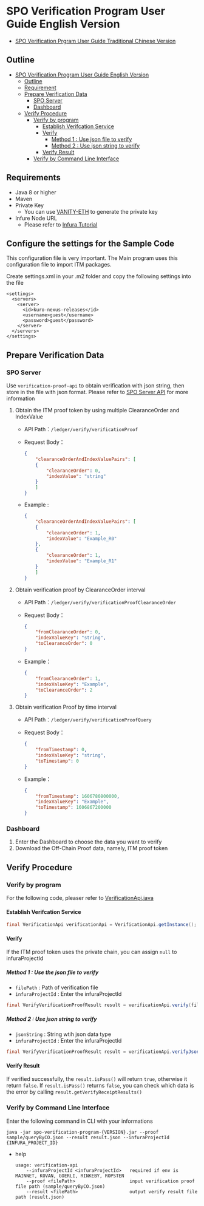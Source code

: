 # SPO Verification Program User Guide English Version

- [SPO Verification Prgram User Guide Traditional Chinese Version](./README_zh.md)

## Outline

- [SPO Verification Program User Guide English Version](#spo-verification-program-user-guide-english-version)
  - [Outline](#outline)
  - [Requirement](#requirement)
  - [Prepare Verification Data](#prepare-verification-data)
    - [SPO Server](#spo-server)
    - [Dashboard](#dashboard)
  - [Verify Procedure](#verify-procedure)
    - [Verify by program](#verify-by-program)
      - [Establish Verifcation Service](#establish-verifcation-service)
      - [Verify](#verify)
        - [Method 1 : Use json file to verify](#method-1--use-json-file-to-verify)
        - [Method 2 : Use json string to verify](#method-2--use-json-string-to-verify)
      - [Verify Result](#verify-result)
    - [Verify by Command Line Interface](#verify-by-command-line-interface)

## Requirements

- Java 8 or higher
- Maven
- Private Key
  - You can use [VANITY-ETH](https://vanity-eth.tk/) to generate the private key
- Infure Node URL
  - Please refer to [Infura Tutorial](./doc/infura_en.md)

## Configure the settings for the Sample Code
This configuration file is very important. The Main program uses this configuration file to import ITM packages.

Create settings.xml in your .m2 folder and copy the following settings into the file
```
<settings>
  <servers>
    <server>
      <id>kuro-nexus-releases</id>
      <username>guest</username>
      <password>guest</password>
    </server>
  </servers>
</settings>
```

## Prepare Verification Data

### SPO Server

Use `verification-proof-api` to obtain verification with json string, then store in the file with json format. Please refer to [SPO Server API](https://azure-prod-rinkeby.itm.monster:4430/swagger-ui/) for more information

1. Obtain the ITM proof token by using multiple ClearanceOrder and IndexValue

   - API Path：`/ledger/verify/verificationProof`
   - Request Body：

        ```json
        {
            "clearanceOrderAndIndexValuePairs": [
            {
                "clearanceOrder": 0,
                "indexValue": "string"
            }
            ]
        }
        ```

   - Example :

        ``` json
        {
            "clearanceOrderAndIndexValuePairs": [
            {
                "clearanceOrder": 1,
                "indexValue": "Example_R0"
            },
            {
                "clearanceOrder": 1,
                "indexValue": "Example_R1"
            }
            ]
        }
        ```

2. Obtain verification proof by ClearanceOrder interval

   - API Path：`/ledger/verify/verificationProofClearanceOrder`

   - Request Body：

        ```json
        {
            "fromClearanceOrder": 0,
            "indexValueKey": "string",
            "toClearanceOrder": 0
        }
        ```

   - Example：

        ```json
        {
            "fromClearanceOrder": 1,
            "indexValueKey": "Example",
            "toClearanceOrder": 2
        }
        ```

3. Obtain verification Proof by time interval

    - API Path：`/ledger/verify/verificationProofQuery`

    - Request Body：

        ```json
        {
            "fromTimestamp": 0,
            "indexValueKey": "string",
            "toTimestamp": 0
        }
        ```

    - Example：

        ```json
        {
            "fromTimestamp": 1606780800000,
            "indexValueKey": "Example",
            "toTimestamp": 1606867200000
        }
        ```

### Dashboard

1. Enter the Dashboard to choose the data you want to verify
2. Download the Off-Chain Proof data, namely, ITM proof token

## Verify Procedure

### Verify by program

  For the following code, pleaser refer to [VerificationApi.java](./src/main/java/com/itrustmachines/verification/VerificationApi.java)

#### Establish Verifcation Service

  ```java
  final VerificationApi verificationApi = VerificationApi.getInstance();
  ```

#### Verify

If the ITM proof token uses the private chain, you can assign `null` to infuraProjectId

##### Method 1 : Use the json file to verify

- `filePath` : Path of verification file
- `infuraProjectId` : Enter the infuraProjectId

```java
final VerifyVerificationProofResult result = verificationApi.verify(filePath, infuraProjectId);
```

##### Method 2 : Use json string to verify

- `jsonString` : String wtih json data type
- `infuraProjectId` : Enter the infuraProjectId

```java
final VerifyVerificationProofResult result = verificationApi.verifyJsonString(jsonString, infuraProjectId);
```

#### Verify Result

If verified successfully, the `result.isPass()` will return `true`, otherwise it return `false`.
If `result.isPass()` returns `false`, you can check which data is the error by calling `result.getVerifyReceiptResults()`
### Verify by Command Line Interface

Enter the following command in CLI with your informations

```shell
java -jar spo-verification-program-{VERSION}.jar --proof sample/queryByCO.json --result result.json --infuraProjectId {INFURA_PROJECT_ID}
```

- help

    ```shell
    usage: verification-api
        --infuraProjectId <infuraProjectId>   required if env is MAINNET, KOVAN, GOERLI, RINKEBY, ROPSTEN
        --proof <filePath>                    input verification proof file path (sample/queryByCO.json)
        --result <filePath>                   output verify result file path (result.json)
    ```
